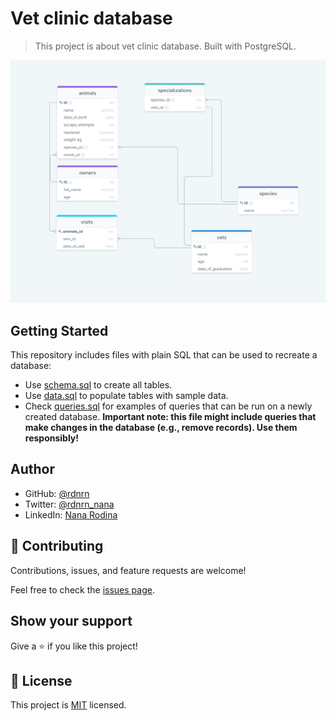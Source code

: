 # Vet clinic database

> This project is about vet clinic database. Built with PostgreSQL.

<img src="img/db_schema.png" alt="data base schema">

## Getting Started

This repository includes files with plain SQL that can be used to recreate a database:

- Use [schema.sql](./schema.sql) to create all tables.
- Use [data.sql](./data.sql) to populate tables with sample data.
- Check [queries.sql](./queries.sql) for examples of queries that can be run on a newly created database. **Important note: this file might include queries that make changes in the database (e.g., remove records). Use them responsibly!**

## Author

- GitHub: [@rdnrn](https://github.com/rdnrn)
- Twitter: [@rdnrn_nana](https://twitter.com/rdnrn_nana)
- LinkedIn: [Nana Rodina](https://www.linkedin.com/in/rdnrn/)

## 🤝 Contributing

Contributions, issues, and feature requests are welcome!

Feel free to check the [issues page](https://github.com/rdnrn/vet-clinic/issues).

## Show your support

Give a ⭐️ if you like this project!

## 📝 License

This project is [MIT](./MIT.md) licensed.
